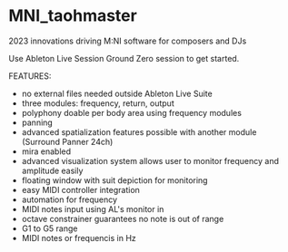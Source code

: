 # MNI_taohmaster
2023 innovations driving M:NI software for composers and DJs

Use Ableton Live Session Ground Zero session to get started.

FEATURES:
- no external files needed outside Ableton Live Suite
- three modules: frequency, return, output
- polyphony doable per body area using frequency modules
- panning
- advanced spatialization features possible with another module (Surround Panner 24ch)
- mira enabled
- advanced visualization system allows user to monitor frequency and amplitude easily
- floating window with suit depiction for monitoring
- easy MIDI controller integration
- automation for frequency
- MIDI notes input using AL's monitor in
- octave constrainer guarantees no note is out of range
- G1 to G5 range
- MIDI notes or frequencis in Hz
